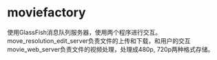 # moviefactory
使用GlassFish消息队列服务器，使用两个程序进行交互。
move_resolution_edit_server负责文件的上传和下载，和用户的交互
movie_web_server负责文件的视频处理，处理成480p, 720p两种格式存储。